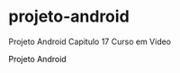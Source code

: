 # projeto-android
 Projeto Android Capitulo 17 Curso em Video

<a href="https://davipraciano.github.io/projeto-android/index.html.html">Projeto Android</a>

<style>
    a {
        text-decoration: none;
        color: black;
    }
    a:hover {
        color: blue;
    }
</style>    